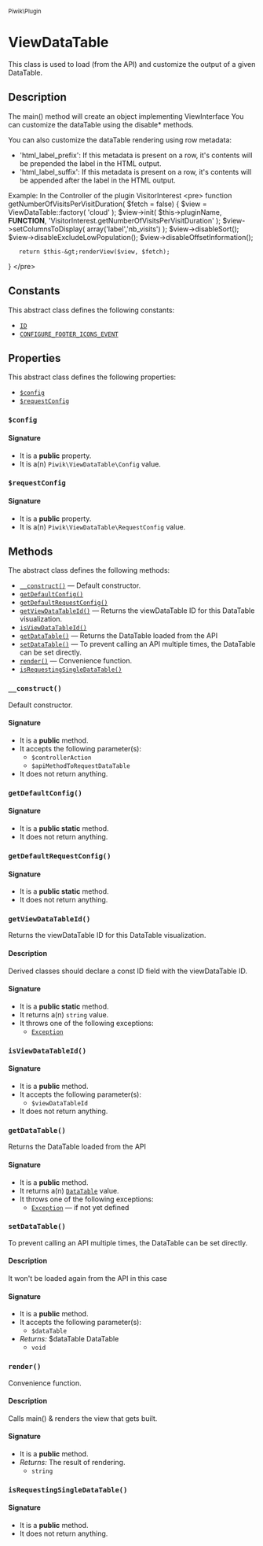 <small>Piwik\Plugin</small>

ViewDataTable
=============

This class is used to load (from the API) and customize the output of a given DataTable.

Description
-----------

The main() method will create an object implementing ViewInterface
You can customize the dataTable using the disable* methods.

You can also customize the dataTable rendering using row metadata:
- &#039;html_label_prefix&#039;: If this metadata is present on a row, it&#039;s contents will be prepended
                       the label in the HTML output.
- &#039;html_label_suffix&#039;: If this metadata is present on a row, it&#039;s contents will be appended
                       after the label in the HTML output.

Example:
In the Controller of the plugin VisitorInterest
&lt;pre&gt;
   function getNumberOfVisitsPerVisitDuration( $fetch = false)
 {
       $view = ViewDataTable::factory( &#039;cloud&#039; );
       $view-&gt;init( $this-&gt;pluginName,  __FUNCTION__, &#039;VisitorInterest.getNumberOfVisitsPerVisitDuration&#039; );
       $view-&gt;setColumnsToDisplay( array(&#039;label&#039;,&#039;nb_visits&#039;) );
       $view-&gt;disableSort();
       $view-&gt;disableExcludeLowPopulation();
       $view-&gt;disableOffsetInformation();

       return $this-&gt;renderView($view, $fetch);
   }
&lt;/pre&gt;


Constants
---------

This abstract class defines the following constants:

- [`ID`](#ID)
- [`CONFIGURE_FOOTER_ICONS_EVENT`](#CONFIGURE_FOOTER_ICONS_EVENT)

Properties
----------

This abstract class defines the following properties:

- [`$config`](#$config)
- [`$requestConfig`](#$requestConfig)

### `$config` <a name="config"></a>

#### Signature

- It is a **public** property.
- It is a(n) `Piwik\ViewDataTable\Config` value.

### `$requestConfig` <a name="requestConfig"></a>

#### Signature

- It is a **public** property.
- It is a(n) `Piwik\ViewDataTable\RequestConfig` value.

Methods
-------

The abstract class defines the following methods:

- [`__construct()`](#__construct) &mdash; Default constructor.
- [`getDefaultConfig()`](#getDefaultConfig)
- [`getDefaultRequestConfig()`](#getDefaultRequestConfig)
- [`getViewDataTableId()`](#getViewDataTableId) &mdash; Returns the viewDataTable ID for this DataTable visualization.
- [`isViewDataTableId()`](#isViewDataTableId)
- [`getDataTable()`](#getDataTable) &mdash; Returns the DataTable loaded from the API
- [`setDataTable()`](#setDataTable) &mdash; To prevent calling an API multiple times, the DataTable can be set directly.
- [`render()`](#render) &mdash; Convenience function.
- [`isRequestingSingleDataTable()`](#isRequestingSingleDataTable)

### `__construct()` <a name="__construct"></a>

Default constructor.

#### Signature

- It is a **public** method.
- It accepts the following parameter(s):
    - `$controllerAction`
    - `$apiMethodToRequestDataTable`
- It does not return anything.

### `getDefaultConfig()` <a name="getDefaultConfig"></a>

#### Signature

- It is a **public static** method.
- It does not return anything.

### `getDefaultRequestConfig()` <a name="getDefaultRequestConfig"></a>

#### Signature

- It is a **public static** method.
- It does not return anything.

### `getViewDataTableId()` <a name="getViewDataTableId"></a>

Returns the viewDataTable ID for this DataTable visualization.

#### Description

Derived classes
should declare a const ID field with the viewDataTable ID.

#### Signature

- It is a **public static** method.
- It returns a(n) `string` value.
- It throws one of the following exceptions:
    - [`Exception`](http://php.net/class.Exception)

### `isViewDataTableId()` <a name="isViewDataTableId"></a>

#### Signature

- It is a **public** method.
- It accepts the following parameter(s):
    - `$viewDataTableId`
- It does not return anything.

### `getDataTable()` <a name="getDataTable"></a>

Returns the DataTable loaded from the API

#### Signature

- It is a **public** method.
- It returns a(n) [`DataTable`](../../Piwik/DataTable.md) value.
- It throws one of the following exceptions:
    - [`Exception`](http://php.net/class.Exception) &mdash; if not yet defined

### `setDataTable()` <a name="setDataTable"></a>

To prevent calling an API multiple times, the DataTable can be set directly.

#### Description

It won&#039;t be loaded again from the API in this case

#### Signature

- It is a **public** method.
- It accepts the following parameter(s):
    - `$dataTable`
- _Returns:_ $dataTable DataTable
    - `void`

### `render()` <a name="render"></a>

Convenience function.

#### Description

Calls main() &amp; renders the view that gets built.

#### Signature

- It is a **public** method.
- _Returns:_ The result of rendering.
    - `string`

### `isRequestingSingleDataTable()` <a name="isRequestingSingleDataTable"></a>

#### Signature

- It is a **public** method.
- It does not return anything.

